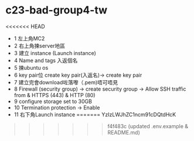 # c23-bad-group4-tw
<<<<<<< HEAD
- 1 左上角MC2
- 2 右上角揀server地區
- 3 建立 instance (Launch instance)
- 4 Name and tags 入返個名
- 5 揀ubuntu os
- 6 key pair位 create key pair(入返名)-> create key pair
- 7 建立完會download咗落嚟（.pem)唔可唔見
- 8 Firewall (security group) -> create security group -> Allow SSH traffic from & HTTPS (443) & HTTP (80)
- 9 configure storage set to 30GB
- 10 Termination protection -> Enable
- 11 右下角Launch instance
=======
YzIzLWJhZC1ncm91cDQtdHcK
>>>>>>> f4f483c (updated .env.example & README.md)
